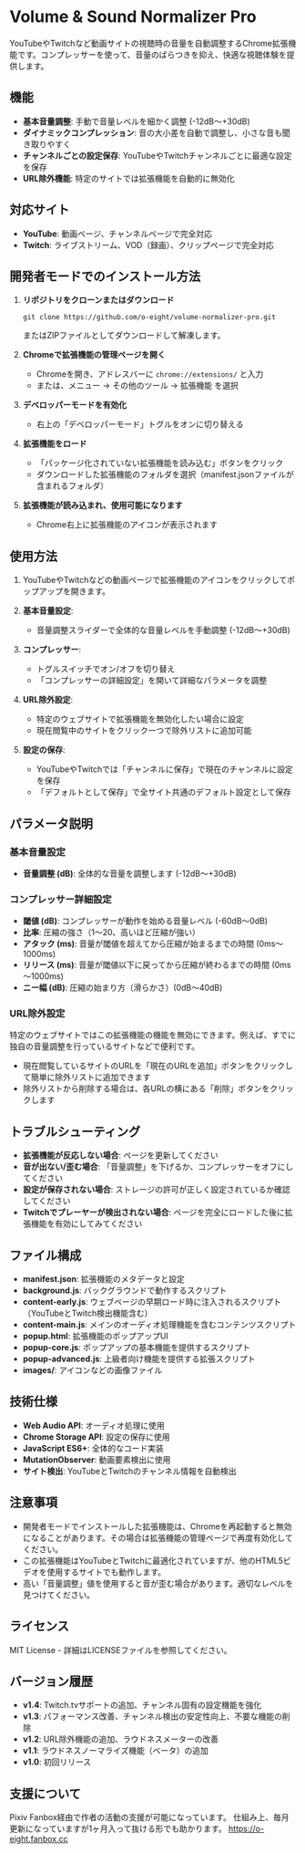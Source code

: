 # Volume & Sound Normalizer Pro

YouTubeやTwitchなど動画サイトの視聴時の音量を自動調整するChrome拡張機能です。コンプレッサーを使って、音量のばらつきを抑え、快適な視聴体験を提供します。

## 機能

- **基本音量調整**: 手動で音量レベルを細かく調整 (-12dB～+30dB)
- **ダイナミックコンプレッション**: 音の大小差を自動で調整し、小さな音も聞き取りやすく
- **チャンネルごとの設定保存**: YouTubeやTwitchチャンネルごとに最適な設定を保存
- **URL除外機能**: 特定のサイトでは拡張機能を自動的に無効化

## 対応サイト

- **YouTube**: 動画ページ、チャンネルページで完全対応
- **Twitch**: ライブストリーム、VOD（録画）、クリップページで完全対応

## 開発者モードでのインストール方法

1. **リポジトリをクローンまたはダウンロード**
   ```
   git clone https://github.com/o-eight/volume-normalizer-pro.git
   ```
   またはZIPファイルとしてダウンロードして解凍します。

2. **Chromeで拡張機能の管理ページを開く**
   - Chromeを開き、アドレスバーに `chrome://extensions/` と入力
   - または、メニュー → その他のツール → 拡張機能 を選択

3. **デベロッパーモードを有効化**
   - 右上の「デベロッパーモード」トグルをオンに切り替える

4. **拡張機能をロード**
   - 「パッケージ化されていない拡張機能を読み込む」ボタンをクリック
   - ダウンロードした拡張機能のフォルダを選択（manifest.jsonファイルが含まれるフォルダ）

5. **拡張機能が読み込まれ、使用可能になります**
   - Chrome右上に拡張機能のアイコンが表示されます

## 使用方法

1. YouTubeやTwitchなどの動画ページで拡張機能のアイコンをクリックしてポップアップを開きます。

2. **基本音量設定**:
   - 音量調整スライダーで全体的な音量レベルを手動調整 (-12dB～+30dB)

3. **コンプレッサー**:
   - トグルスイッチでオン/オフを切り替え
   - 「コンプレッサーの詳細設定」を開いて詳細なパラメータを調整

4. **URL除外設定**:
   - 特定のウェブサイトで拡張機能を無効化したい場合に設定
   - 現在閲覧中のサイトをクリック一つで除外リストに追加可能

5. **設定の保存**:
   - YouTubeやTwitchでは「チャンネルに保存」で現在のチャンネルに設定を保存
   - 「デフォルトとして保存」で全サイト共通のデフォルト設定として保存

## パラメータ説明

### 基本音量設定
- **音量調整 (dB)**: 全体的な音量を調整します (-12dB〜+30dB)

### コンプレッサー詳細設定
- **閾値 (dB)**: コンプレッサーが動作を始める音量レベル (-60dB～0dB)
- **比率**: 圧縮の強さ（1～20、高いほど圧縮が強い）
- **アタック (ms)**: 音量が閾値を超えてから圧縮が始まるまでの時間 (0ms～1000ms)
- **リリース (ms)**: 音量が閾値以下に戻ってから圧縮が終わるまでの時間 (0ms～1000ms)
- **ニー幅 (dB)**: 圧縮の始まり方（滑らかさ）(0dB～40dB)

### URL除外設定
特定のウェブサイトではこの拡張機能の機能を無効にできます。例えば、すでに独自の音量調整を行っているサイトなどで便利です。

- 現在閲覧しているサイトのURLを「現在のURLを追加」ボタンをクリックして簡単に除外リストに追加できます
- 除外リストから削除する場合は、各URLの横にある「削除」ボタンをクリックします

## トラブルシューティング

- **拡張機能が反応しない場合**: ページを更新してください
- **音が出ない/歪む場合**: 「音量調整」を下げるか、コンプレッサーをオフにしてください
- **設定が保存されない場合**: ストレージの許可が正しく設定されているか確認してください
- **Twitchでプレーヤーが検出されない場合**: ページを完全にロードした後に拡張機能を有効にしてみてください

## ファイル構成

- **manifest.json**: 拡張機能のメタデータと設定
- **background.js**: バックグラウンドで動作するスクリプト
- **content-early.js**: ウェブページの早期ロード時に注入されるスクリプト（YouTubeとTwitch検出機能含む）
- **content-main.js**: メインのオーディオ処理機能を含むコンテンツスクリプト
- **popup.html**: 拡張機能のポップアップUI
- **popup-core.js**: ポップアップの基本機能を提供するスクリプト
- **popup-advanced.js**: 上級者向け機能を提供する拡張スクリプト
- **images/**: アイコンなどの画像ファイル

## 技術仕様

- **Web Audio API**: オーディオ処理に使用
- **Chrome Storage API**: 設定の保存に使用
- **JavaScript ES6+**: 全体的なコード実装
- **MutationObserver**: 動画要素検出に使用
- **サイト検出**: YouTubeとTwitchのチャンネル情報を自動検出

## 注意事項

- 開発者モードでインストールした拡張機能は、Chromeを再起動すると無効になることがあります。その場合は拡張機能の管理ページで再度有効化してください。
- この拡張機能はYouTubeとTwitchに最適化されていますが、他のHTML5ビデオを使用するサイトでも動作します。
- 高い「音量調整」値を使用すると音が歪む場合があります。適切なレベルを見つけてください。

## ライセンス

MIT License - 詳細はLICENSEファイルを参照してください。

## バージョン履歴

- **v1.4**: Twitch.tvサポートの追加、チャンネル固有の設定機能を強化
- **v1.3**: パフォーマンス改善、チャンネル検出の安定性向上、不要な機能の削除
- **v1.2**: URL除外機能の追加、ラウドネスメーターの改善
- **v1.1**: ラウドネスノーマライズ機能（ベータ）の追加
- **v1.0**: 初回リリース

## 支援について

Pixiv Fanbox経由で作者の活動の支援が可能になっています。
仕組み上、毎月更新になっていますが1ヶ月入って抜ける形でも助かります。
https://o-eight.fanbox.cc